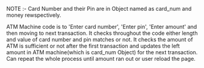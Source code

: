 NOTE :- Card Number and their Pin are in Object named as card_num and money rewspectively.

ATM Machine code is to 'Enter card number', 'Enter pin', 'Enter amount' and then moving to next transaction.
It checks throughout the code either length and value of card number and pin matches or not.
It checks the amount of ATM is sufficient or not after the first transaction and updates the left amount in ATM machine(which is card_num Object) for the next transaction.
Can repeat the whole process until amount ran out or user reload the page.
